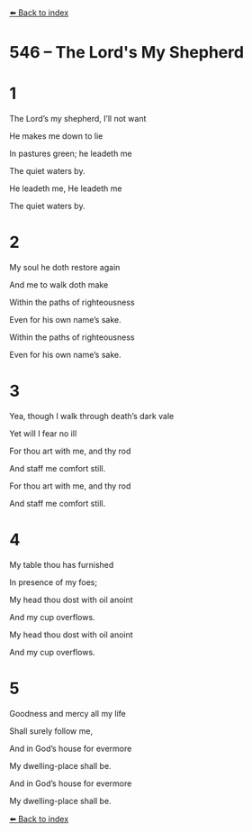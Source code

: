 [⬅️ Back to index](../README.md)

# 546 – The Lord's My Shepherd





# 1

The Lord’s my shepherd, I’ll not want

He makes me down to lie

In pastures green; he leadeth me

The quiet waters by.

He leadeth me, He leadeth me

The quiet waters by.



# 2

My soul he doth restore again

And me to walk doth make

Within the paths of righteousness

Even for his own name’s sake.

Within the paths of righteousness

Even for his own name’s sake.



# 3

Yea, though I walk through death’s dark vale

Yet will I fear no ill

For thou art with me, and thy rod

And staff me comfort still.

For thou art with me, and thy rod

And staff me comfort still.



# 4

My table thou has furnished

In presence of my foes;

My head thou dost with oil anoint

And my cup overflows.

My head thou dost with oil anoint

And my cup overflows.



# 5

Goodness and mercy all my life

Shall surely follow me,

And in God’s house for evermore

My dwelling-place shall be.

And in God’s house for evermore

My dwelling-place shall be.

[⬅️ Back to index](../README.md)
